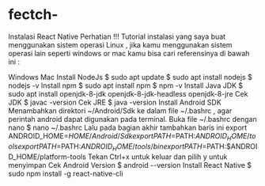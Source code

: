 # fectch-
Instalasi React Native
Perhatian !!! Tutorial instalasi yang saya buat menggunakan sistem operasi Linux , jika kamu menggunakan sistem operasi lain seperti windows or mac kamu bisa cari referensinya di bawah ini :

Windows
Mac
Install NodeJs
$ sudo apt update
$ sudo apt install nodejs
$ nodejs -v
Install npm
$ sudo apt install npm
$ npm -v
Install Java JDK
$ sudo apt install openjdk-8-jdk openjdk-8-jdk-headless openjdk-8-jre
Cek JDK
$ javac -version
Cek JRE
$ java -version
Install Android SDK
Menambahkan direktori ~/Android/Sdk ke dalam file ~/.bashrc , agar perintah android dapat digunakan pada terminal.
Buka file ~/.bashrc dengan nano
$ nano ~/.bashrc
Lalu pada bagian akhir tambahkan baris ini
export ANDROID_HOME=$HOME/Android/Sdk
export PATH=$PATH:$ANDROID_HOME/tools
export PATH=$PATH:$ANDROID_HOME/tools/bin
export PATH=$PATH:$ANDROID_HOME/platform-tools
Tekan Ctrl+x untuk keluar dan pilih y untuk menyimpan
Cek Android Version
$ android --version
Install React Native
$ sudo npm install -g react-native-cli
